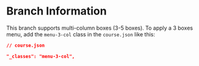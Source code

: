# Branch Information

This branch supports multi-column boxes (3-5 boxes). To apply a 3 boxes menu,
add the `menu-3-col` class in the `course.json` like this:

```json
// course.json

"_classes": "menu-3-col",
```
